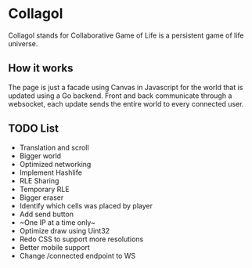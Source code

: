 # Collagol

Collagol stands for Collaborative Game of Life is a persistent game of life universe.  

## How it works

The page is just a facade using Canvas in Javascript for the world that is updated using a Go backend.
Front and back communicate through a websocket, each update sends the entire world to every connected user. 

## TODO List

 * Translation and scroll
 * Bigger world
 * Optimized networking
 * Implement Hashlife
 * RLE Sharing
 * Temporary RLE
 * Bigger eraser
 * Identify which cells was placed by player
 * Add send button
 * ~One IP at a time only~
 * Optimize draw using Uint32 
 * Redo CSS to support more resolutions
 * Better mobile support 
 * Change /connected endpoint to WS
 
